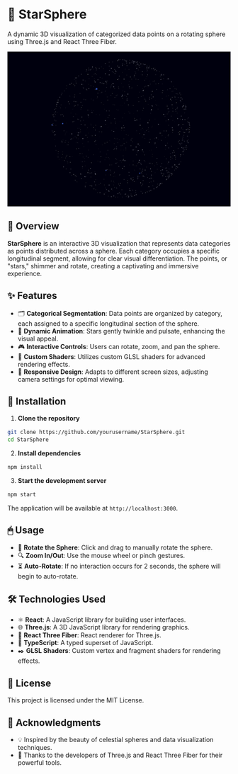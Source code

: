 # 🌟 StarSphere

A dynamic 3D visualization of categorized data points on a rotating sphere using Three.js and React Three Fiber.

<p align="center">
  <img src="https://raw.githubusercontent.com/almond-bongbong/mind-sphere/main/docs/preview.gif" alt="StarSphere Demo" />
</p>

## 🌌 Overview

**StarSphere** is an interactive 3D visualization that represents data categories as points distributed across a sphere. Each category occupies a specific longitudinal segment, allowing for clear visual differentiation. The points, or "stars," shimmer and rotate, creating a captivating and immersive experience.

## ✨ Features

- 🗂 **Categorical Segmentation**: Data points are organized by category, each assigned to a specific longitudinal section of the sphere.
- 🌠 **Dynamic Animation**: Stars gently twinkle and pulsate, enhancing the visual appeal.
- 🎮 **Interactive Controls**: Users can rotate, zoom, and pan the sphere.
- 🎨 **Custom Shaders**: Utilizes custom GLSL shaders for advanced rendering effects.
- 📱 **Responsive Design**: Adapts to different screen sizes, adjusting camera settings for optimal viewing.

## 🚀 Installation

1. **Clone the repository**

```bash
git clone https://github.com/yourusername/StarSphere.git
cd StarSphere
```

2. **Install dependencies**

```bash
npm install
```

3. **Start the development server**

```bash
npm start
```

The application will be available at `http://localhost:3000`.

## 🖱 Usage

- 🔄 **Rotate the Sphere**: Click and drag to manually rotate the sphere.
- 🔍 **Zoom In/Out**: Use the mouse wheel or pinch gestures.
- ⏳ **Auto-Rotate**: If no interaction occurs for 2 seconds, the sphere will begin to auto-rotate.

## 🛠 Technologies Used

- ⚛️ **React**: A JavaScript library for building user interfaces.
- 🌐 **Three.js**: A 3D JavaScript library for rendering graphics.
- 🎯 **React Three Fiber**: React renderer for Three.js.
- 📝 **TypeScript**: A typed superset of JavaScript.
- ✒️ **GLSL Shaders**: Custom vertex and fragment shaders for rendering effects.

## 📄 License

This project is licensed under the MIT License.

## 🙏 Acknowledgments

- 💡 Inspired by the beauty of celestial spheres and data visualization techniques.
- 👏 Thanks to the developers of Three.js and React Three Fiber for their powerful tools.
